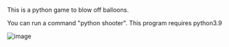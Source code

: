 This is a python game to blow off balloons.

You can run a command "python shooter".
This program requires python3.9


![image](https://user-images.githubusercontent.com/16341726/194737421-6661efde-d7ad-42b1-ae82-ab974f9f6978.png)
